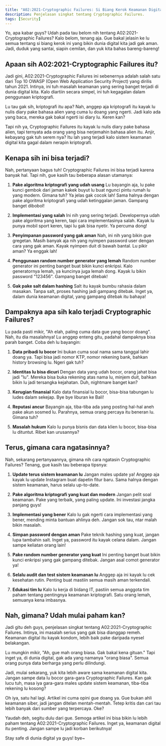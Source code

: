 ```yaml
---
title: "A02:2021-Cryptographic Failures: Si Biang Kerok Keamanan Digital"
description: Penjelasan singkat tentang Cryptographic Failures.
tags: [Security]
---
```

Yo, apa kabar guys? Udah pada tau belom nih tentang A02:2021-Cryptographic Failures? Kalo belom, tenang aja. Gue bakal jelasin ke lu semua tentang si biang kerok ini yang bikin dunia digital kita jadi gak aman. Jadi, duduk yang santai, siapin cemilan, dan yuk kita bahas bareng-bareng!

## Apaan sih A02:2021-Cryptographic Failures itu?

Jadi gini, A02:2021-Cryptographic Failures ini sebenernya adalah salah satu dari Top 10 OWASP (Open Web Application Security Project) yang dirilis tahun 2021. Intinya, ini tuh masalah keamanan yang sering banget terjadi di dunia digital kita. Kalo diartiin secara simpel, ini tuh kegagalan dalam penggunaan kriptografi.

Lu tau gak sih, kriptografi itu apa? Nah, anggep aja kriptografi itu kayak lu nulis diary pake bahasa alien yang cuma lu doang yang ngerti. Jadi kalo ada yang baca, mereka gak bakal ngerti isi diary lu. Keren kan?

Tapi nih ya, Cryptographic Failures itu kayak lu nulis diary pake bahasa alien, tapi ternyata ada orang yang bisa nerjemahin bahasa alien itu. Anjir, kebayang gak tuh serem nya? Itu lah yang terjadi kalo sistem keamanan digital kita gagal dalam nerapin kriptografi.

## Kenapa sih ini bisa terjadi?

Nah, pertanyaan bagus tuh! Cryptographic Failures ini bisa terjadi karena banyak hal. Tapi nih, gue kasih tau beberapa alasan utamanya:

1. **Pake algoritma kriptografi yang udah usang**
   Lu bayangin aja, lu pake kunci gembok dari jaman kakek buyut lu buat ngunci pintu rumah lu yang modern. Gimana tuh? Ya jelas gak cocok lah! Sama halnya dengan pake algoritma kriptografi yang udah ketinggalan jaman. Gampang banget dibobol!

2. **Implementasi yang salah**
   Ini nih yang sering terjadi. Developernya udah pake algoritma yang keren, tapi cara implementasinya salah. Kayak lu punya mobil sport keren, tapi lu gak bisa nyetir. Ya percuma dong!

3. **Penyimpanan password yang gak aman**
   Nah, ini nih yang bikin gue gregetan. Masih banyak aja nih yang nyimpen password user dengan cara yang gak aman. Kayak nyimpen duit di bawah bantal. Lu pikir aman? Ya enggak lah!

4. **Penggunaan random number generator yang lemah**
   Random number generator ini penting banget buat bikin kunci enkripsi. Kalo generatornya lemah, ya kuncinya juga lemah dong. Kayak lu bikin password "123456". Gampang banget ditebak!

5. **Gak pake salt dalam hashing**
   Salt itu kayak bumbu rahasia dalam masakan. Tanpa salt, proses hashing jadi gampang ditebak. Inget ya, dalam dunia keamanan digital, yang gampang ditebak itu bahaya!

## Dampaknya apa sih kalo terjadi Cryptographic Failures?

Lu pada pasti mikir, "Ah elah, paling cuma data gue yang bocor doang". Nah, itu dia masalahnya! Lu anggep enteng gitu, padahal dampaknya bisa parah banget. Coba deh lu bayangin:

1. **Data pribadi lu bocor**
   Ini bukan cuma soal nama sama tanggal lahir doang ya. Tapi bisa jadi nomor KTP, nomor rekening bank, bahkan history browsing lu. Ngeri gak tuh?

2. **Identitas lu bisa dicuri**
   Dengan data yang udah bocor, orang jahat bisa jadi "lu". Mereka bisa buka rekening atas nama lu, minjem duit, bahkan bikin lu jadi tersangka kejahatan. Duh, nightmare banget kan?

3. **Kerugian finansial**
   Kalo data finansial lu bocor, bisa-bisa tabungan lu ludes dalam sekejap. Bye bye liburan ke Bali!

4. **Reputasi ancur**
   Bayangin aja, tiba-tiba ada yang posting hal-hal aneh pake akun sosmed lu. Parahnya, semua orang percaya itu beneran lu. Gimana tuh?

5. **Masalah hukum**
   Kalo lu punya bisnis dan data klien lu bocor, bisa-bisa lu dituntut. Ribet kan urusannya?

## Terus, gimana cara ngatasinnya?

Nah, sekarang pertanyaannya, gimana nih cara ngatasin Cryptographic Failures? Tenang, gue kasih tau beberapa tipsnya:

1. **Update terus sistem keamanan lu**
   Jangan males update ya! Anggep aja kayak lu update Instagram buat dapetin fitur baru. Sama halnya dengan sistem keamanan, harus selalu up-to-date.

2. **Pake algoritma kriptografi yang kuat dan modern**
   Jangan pelit soal keamanan. Pake yang terbaik, yang paling update. Ini investasi jangka panjang guys!

3. **Implementasi yang bener**
   Kalo lu gak ngerti cara implementasi yang bener, mending minta bantuan ahlinya deh. Jangan sok tau, ntar malah bikin masalah.

4. **Simpan password dengan aman**
   Pake teknik hashing yang kuat, jangan lupa tambahin salt. Inget ya, password itu kayak celana dalam. Jangan sampe keliatan orang lain!

5. **Pake random number generator yang kuat**
   Ini penting banget buat bikin kunci enkripsi yang gak gampang ditebak. Jangan asal comot generator ya!

6. **Selalu audit dan test sistem keamanan lu**
   Anggep aja ini kayak lu cek kesehatan rutin. Penting buat mastiin semua masih aman terkendali.

7. **Edukasi tim lu**
   Kalo lu kerja di bidang IT, pastiin semua anggota tim paham tentang pentingnya keamanan kriptografi. Satu orang lemah, semuanya kena imbasnya.

## Nah, gimana? Udah mulai paham kan?

Jadi gitu deh guys, penjelasan singkat tentang A02:2021-Cryptographic Failures. Intinya, ini masalah serius yang gak bisa dianggap remeh. Keamanan digital itu kayak kondom, lebih baik pake daripada nyesel belakangan.

Lu mungkin mikir, "Ah, gue mah orang biasa. Gak bakal kena gituan." Tapi inget ya, di dunia digital, gak ada yang namanya "orang biasa". Semua orang punya data berharga yang perlu dilindungi.

Jadi, mulai sekarang, yuk kita lebih aware sama keamanan digital kita. Jangan sampe data lu bocor gara-gara Cryptographic Failures. Kan gak lucu tuh, masa iya gara-gara males update sistem keamanan, tiba-tiba rekening lu kosong?

Oh iya, satu hal lagi. Artikel ini cuma opini gue doang ya. Gue bukan ahli keamanan siber, jadi jangan ditelan mentah-mentah. Tetep kritis dan cari tau lebih banyak dari sumber yang terpercaya. Oke?

Yaudah deh, segitu dulu dari gue. Semoga artikel ini bisa bikin lu lebih paham tentang A02:2021-Cryptographic Failures. Inget ya, keamanan digital itu penting. Jangan sampe lu jadi korban berikutnya!

Stay safe di dunia digital ya guys! bye~
